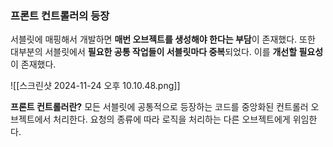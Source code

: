 ### 프론트 컨트롤러의 등장
서블릿에 매핑해서 개발하면 **매번 오브젝트를 생성해야 한다는 부담**이 존재했다. 또한 대부분의 서블릿에서 **필요한 공통 작업들이 서블릿마다 중복**되었다. 이를 **개선할 필요성**이 존재했다.

![[스크린샷 2024-11-24 오후 10.10.48.png]]

**프론트 컨트롤러란?**
모든 서블릿에 공통적으로 등장하는 코드를 중앙화된 컨트롤러 오브젝트에서 처리한다. 요청의 종류에 따라 로직을 처리하는 다른 오브젝트에게 위임한다.